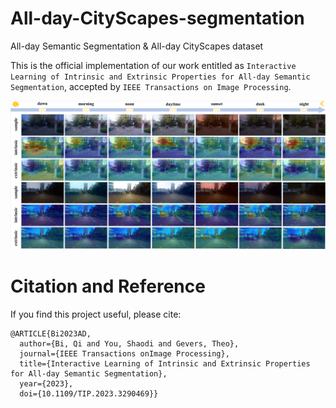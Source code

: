 # All-day-CityScapes-segmentation
All-day Semantic Segmentation &amp; All-day CityScapes dataset

This is the official implementation of our work entitled as ```Interactive Learning of Intrinsic and Extrinsic Properties for All-day Semantic Segmentation```, accepted by ```IEEE Transactions on Image Processing```.

![avatar](/heatmapAD.png)

# Citation and Reference
If you find this project useful, please cite:
```
@ARTICLE{Bi2023AD,
  author={Bi, Qi and You, Shaodi and Gevers, Theo},
  journal={IEEE Transactions onImage Processing}, 
  title={Interactive Learning of Intrinsic and Extrinsic Properties for All-day Semantic Segmentation}, 
  year={2023},
  doi={10.1109/TIP.2023.3290469}}
```
